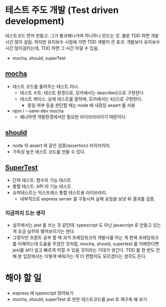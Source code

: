 # 테스트 주도 개발 (Test driven development)

테스트코드 먼저 만들고. 그거 통과해나가며 하나하나 만드는 것.
물론 TDD 하면 개발시간 많이 걸림. 하지만 유지보수 시점에 가면 TDD 개발이 큰 효과. 개발보다 유지보수 시간 많이걸리는데, TDD 하면 그 시간 아낄 수 있음.

- mocha, should, superTest

## [mocha](https://mochajs.org)
- 테스트 코드를 돌려주는 테스트 러너.
    - 테스트 수트: 테스트 환경으로, 모카에서는 describe()으로 구현한다.
    - 테스트 케이스: 실제 테스트를 말하며, 모카에서는 it()으로 구현한다.
        - 동일 여부 등을 판단할 때는 node 에 내장된 assert 를 사용
- npm i --save-dev mocha
    - 왜냐하면 개발환경에서만 필요한 라이브러리이기 때문이다.

## [should](https://github.com/shouldjs/should.js)
- node 의 assert 와 같은 검증(assertion) 라이브러리.
- 가독성 높은 테스트 코드를 만들 수 있다.

## [SuperTest](https://www.npmjs.com/package/supertest)
- 단위 테스트: 함수의 기능 테스트
- 통합 테스트: API 의 기능 테스트
- 슈퍼테스트는 익스프레스 통합 테스트용 라이브러리.
    - 내부적으로 express server 를 구동시켜 실제 요청을 보낸 뒤 결과를 검증.

### 지금까지 드는 생각
- 실무에서는 jest 를 쓰는 것 같던데. typescript 도 아닌 javascript 로 만들고 있는 게 조금 실무와 멀어보이기는 한다.
- 그렇지만 프론트 공부 할 때 과거 프레임워크의 개발사를 아는 게 현재 프레임워크를 이해하는데 도움을 주었던 것처럼, mocha, should, supertest 를 이해한다면 jest를 보다 쉽고 빠르게 익힐 수 있을 것이라는 기대가 생긴다. TDD 를 한 번도 안 해 본 입장에서는 이렇게 배워가는 게 더 편할지도 모르겠다는 생각도 든다.

# 해야 할 일
- express 에 typescript 얹어보기
- mocha, should, superTest 로 만든 테스트코드를 jest 로 재구축 해 보기